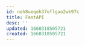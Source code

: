 ```yaml
---
id: neh8ueqeh37oflgao2wk97c
title: FastAPI
desc: ''
updated: 1660318505721
created: 1660318505721
---
```

